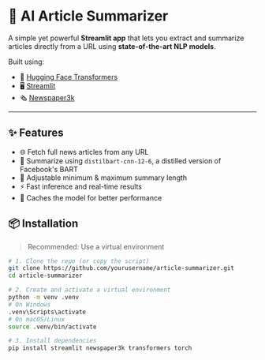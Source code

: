 # 📰 AI Article Summarizer

A simple yet powerful **Streamlit app** that lets you extract and summarize articles directly from a URL using **state-of-the-art NLP models**.

Built using:
- 💬 [Hugging Face Transformers](https://huggingface.co/transformers/)
- 🖥️ [Streamlit](https://streamlit.io/)
- 🗞️ [Newspaper3k](https://github.com/codelucas/newspaper)

---

## ✨ Features

- 🌐 Fetch full news articles from any URL
- 🤖 Summarize using `distilbart-cnn-12-6`, a distilled version of Facebook's BART
- 🔧 Adjustable minimum & maximum summary length
- ⚡ Fast inference and real-time results
- 🧠 Caches the model for better performance


## 📦 Installation

> Recommended: Use a virtual environment

```bash
# 1. Clone the repo (or copy the script)
git clone https://github.com/yourusername/article-summarizer.git
cd article-summarizer

# 2. Create and activate a virtual environment
python -m venv .venv
# On Windows
.venv\Scripts\activate
# On macOS/Linux
source .venv/bin/activate

# 3. Install dependencies
pip install streamlit newspaper3k transformers torch
